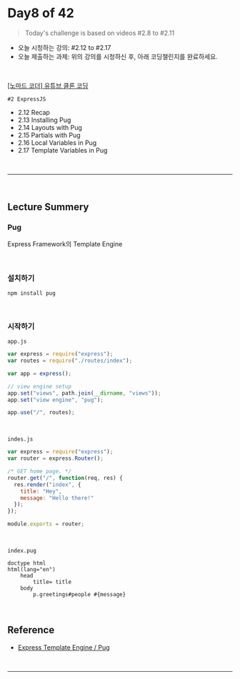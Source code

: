# Day8 of 42

> Today's challenge is based on videos #2.8 to #2.11

- 오늘 시청하는 강의: #2.12 to #2.17
- 오늘 제출하는 과제: 위의 강의를 시청하신 후, 아래 코딩챌린지를 완료하세요.

<br/>

[[노마드 코더] 유튜브 클론 코딩](https://academy.nomadcoders.co/courses/enrolled/435438)

`#2 ExpressJS`

- 2.12 Recap
- 2.13 Installing Pug
- 2.14 Layouts with Pug
- 2.15 Partials with Pug
- 2.16 Local Variables in Pug
- 2.17 Template Variables in Pug

<br/>

---

<br/>

## Lecture Summery

### Pug

Express Framework의 Template Engine

<br/>

### 설치하기

```
npm install pug
```

<br/>

### 시작하기

`app.js`

```js
var express = require("express");
var routes = require("./routes/index");

var app = express();

// view engine setup
app.set("views", path.join(__dirname, "views"));
app.set("view engine", "pug");

app.use("/", routes);
```

<br/>

`indes.js`

```js
var express = require("express");
var router = express.Router();

/* GET home page. */
router.get("/", function(req, res) {
  res.render("index", {
    title: "Hey",
    message: "Hello there!"
  });
});

module.exports = router;
```

<br/>

`index.pug`

```jade
doctype html
html(lang="en")
    head
        title= title
    body
        p.greetings#people #{message}

```

<br/>

## Reference

- [Express Template Engine / Pug](https://cinema4dr12.tistory.com/961)

<br/>

---

<br/>
